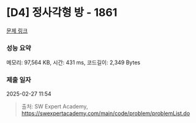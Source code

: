# [D4] 정사각형 방 - 1861 

[문제 링크](https://swexpertacademy.com/main/code/problem/problemDetail.do?contestProbId=AV5LtJYKDzsDFAXc) 

### 성능 요약

메모리: 97,564 KB, 시간: 431 ms, 코드길이: 2,349 Bytes

### 제출 일자

2025-02-27 11:54



> 출처: SW Expert Academy, https://swexpertacademy.com/main/code/problem/problemList.do